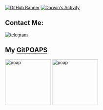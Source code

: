 [![GitHub Banner](https://arweave.net/KLoB5DS5Y70z6p6OeSDI1VzuY_YbtxDtBRVZO0vXEm4)]()
[![Darwin's Activity](https://activity-graph.herokuapp.com/graph?username=charmful0x)](https://github.com/ashutosh00710/github-readme-activity-graph)

## Contact Me:
[![telegram](https://img.shields.io/badge/Telegram-2CA5E0?style=for-the-badge&logo=telegram&logoColor=white)](https://t.me/Akapepe007)

## My [GitPOAPS](https://www.gitpoap.io/)
<p><a href="https://www.gitpoap.io/gp/138"><img src="https://assets.poap.xyz/gitpoap-2022-ethereum-cat-herders-pm-contributor-2022-logo-1654715755129.png"  alt="poap" height="150" width="150"></a>  <a href="https://www.gitpoap.io/gp/135"><img src="https://assets.poap.xyz/gitpoap-2022-ethereum-cat-herders-eipip-contributor-2022-logo-1654715445078.png"  alt="poap" height="150" width="150"></a>  </p>
